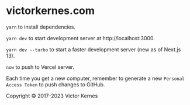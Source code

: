 # victorkernes.com

`yarn` to install dependencies.

`yarn dev` to start development server at http://localhost:3000.

`yarn dev --turbo` to start a faster development server (new as of Next.js 13).

`now` to push to Vercel server.

Each time you get a new computer, remember to generate a new `Personal Access Token` to push changes to GitHub.

Copyright © 2017-2023 Victor Kernes
